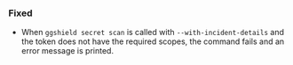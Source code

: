 <!--
A new scriv changelog fragment.

Uncomment the section that is right (remove the HTML comment wrapper).
-->

<!--
### Removed

- A bullet item for the Removed category.

-->
<!--
### Added

- A bullet item for the Added category.

-->
<!--
### Changed

- A bullet item for the Changed category.

-->
<!--
### Deprecated

- A bullet item for the Deprecated category.

-->

### Fixed

- When `ggshield secret scan` is called with `--with-incident-details` and the token does not have the required scopes, the command fails and an error message is printed.

<!--
### Security

- A bullet item for the Security category.

-->
